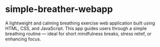 # simple-breather-webapp
A lightweight and calming breathing exercise web application built using HTML, CSS, and JavaScript. This app guides users through a simple breathing routine — ideal for short mindfulness breaks, stress relief, or enhancing focus.
